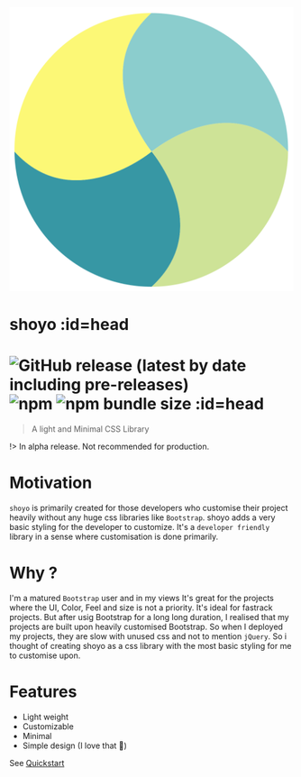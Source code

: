 
![logo]( _static/../_static/shoyo.svg ':class=logo')

# shoyo :id=head

# ![GitHub release (latest by date including pre-releases)](https://img.shields.io/github/v/release/soulsam480/shoyo?include_prereleases) ![npm](https://img.shields.io/npm/v/shoyo) ![npm bundle size](https://img.shields.io/bundlephobia/minzip/shoyo) :id=head


> A light and Minimal CSS Library


!> In alpha release. Not recommended for production.

# Motivation 

`shoyo` is primarily created for those developers who customise their project heavily without any huge css libraries like `Bootstrap`. shoyo adds a very basic styling for the developer to customize. It's a `developer friendly` library in a sense where customisation is done primarily.

# Why ?

I'm a matured `Bootstrap` user and in my views It's great for the projects where the UI, Color, Feel and size is not a priority. It's ideal for fastrack projects. But after usig Bootstrap for a long long duration, I realised that my projects are built upon heavily customised Bootstrap. So when I deployed my projects, they are slow with unused css and not to mention `jQuery`. So i thought of creating shoyo as a css library with the most basic styling for me to customise upon.

# Features

- Light weight
- Customizable
- Minimal
- Simple design (I love that 🤗)

See [Quickstart](/quickstart)